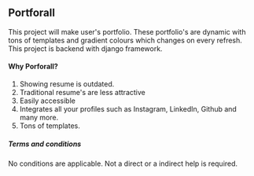 ## **Portforall**
This project will make user's portfolio. These portfolio's are dynamic with tons of templates and gradient colours which changes on every refresh. This project is backend with django framework.

#### **Why Porforall?**
1. Showing resume is outdated.
2. Traditional resume's are less attractive
3. Easily accessible
4. Integrates all your profiles such as Instagram, LinkedIn, Github and many more.
5. Tons of templates.

##### **Terms and conditions**
No conditions are applicable. Not a direct or a indirect help is required.
